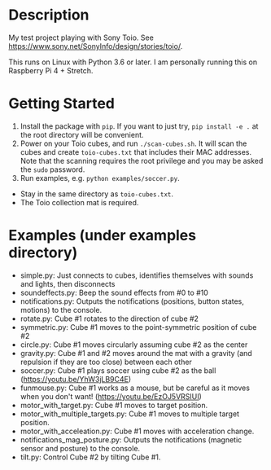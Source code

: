 # Description

My test project playing with Sony Toio. See https://www.sony.net/SonyInfo/design/stories/toio/.

This runs on Linux with Python 3.6 or later. I am personally running this on Raspberry Pi 4 + Stretch.

# Getting Started

1. Install the package with `pip`. If you want to just try, `pip install -e .` at the root directory will be convenient.
2. Power on your Toio cubes, and run `./scan-cubes.sh`. It will scan the cubes and create `toio-cubes.txt` that includes their MAC addresses. Note that the scanning requires the root privilege and you may be asked the `sudo` password.
3. Run examples, e.g. `python examples/soccer.py`.
  * Stay in the same directory as `toio-cubes.txt`.
  * The Toio collection mat is required.

# Examples (under examples directory)

* simple.py: Just connects to cubes, identifies themselves with sounds and lights, then disconnects
* soundeffects.py: Beep the sound effects from #0 to #10
* notifications.py: Outputs the notifications (positions, button states, motions) to the console.
* rotate.py: Cube #1 rotates to the direction of cube #2
* symmetric.py: Cube #1 moves to the point-symmetric position of cube #2
* circle.py: Cube #1 moves circularly assuming cube #2 as the center
* gravity.py: Cube #1 and #2 moves around the mat with a gravity (and repulsion if they are too close) between each other
* soccer.py: Cube #1 plays soccer using cube #2 as the ball (https://youtu.be/YhW3jLB9C4E)
* funmouse.py: Cube #1 works as a mouse, but be careful as it moves when you don't want! (https://youtu.be/EzOJ5VRSIUI)
* motor_with_target.py: Cube #1 moves to target position.
* motor_with_multiple_targets.py: Cube #1 moves to multiple target position.
* motor_with_acceleation.py: Cube #1 moves with acceleration change.
* notifications_mag_posture.py: Outputs the notifications (magnetic sensor and posture) to the console.
* tilt.py: Control Cube #2 by tilting Cube #1.
